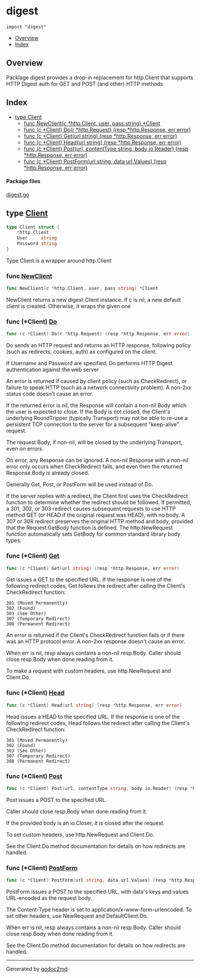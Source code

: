 

# digest
`import "digest"`

* [Overview](#pkg-overview)
* [Index](#pkg-index)

## <a name="pkg-overview">Overview</a>
Packlage digest provides a drop-in replacement for http.Client that supports HTTP Digest
auth for GET and POST (and other) HTTP methods




## <a name="pkg-index">Index</a>
* [type Client](#Client)
  * [func NewClient(c *http.Client, user, pass string) *Client](#NewClient)
  * [func (c *Client) Do(r *http.Request) (resp *http.Response, err error)](#Client.Do)
  * [func (c *Client) Get(url string) (resp *http.Response, err error)](#Client.Get)
  * [func (c *Client) Head(url string) (resp *http.Response, err error)](#Client.Head)
  * [func (c *Client) Post(url, contentType string, body io.Reader) (resp *http.Response, err error)](#Client.Post)
  * [func (c *Client) PostForm(url string, data url.Values) (resp *http.Response, err error)](#Client.PostForm)


#### <a name="pkg-files">Package files</a>
[digest.go](/src/digest/digest.go) 






## <a name="Client">type</a> [Client](/src/target/digest.go?s=337:407#L9)
``` go
type Client struct {
    *http.Client
    User     string
    Password string
}
```
Type Client is a wrapper around http.Client







### <a name="NewClient">func</a> [NewClient](/src/target/digest.go?s=543:600#L17)
``` go
func NewClient(c *http.Client, user, pass string) *Client
```
NewClient returns a new digest Client instance. If c is nil, a new default
client is created. Otherwise, it wraps the given one





### <a name="Client.Do">func</a> (\*Client) [Do](/src/target/digest.go?s=4958:5027#L144)
``` go
func (c *Client) Do(r *http.Request) (resp *http.Response, err error)
```
Do sends an HTTP request and returns an HTTP response, following
policy (such as redirects, cookies, auth) as configured on the
client.

If Username and Password are specified, Do performs HTTP Digest
authentication against the web server

An error is returned if caused by client policy (such as CheckRedirect), or
failure to speak HTTP (such as a network connectivity problem). A non-2xx
status code doesn't cause an error.

If the returned error is nil, the Response will contain a non-nil Body which
the user is expected to close. If the Body is not closed, the Client's
underlying RoundTripper (typically Transport) may not be able to re-use a
persistent TCP connection to the server for a subsequent "keep-alive"
request.

The request Body, if non-nil, will be closed by the underlying Transport,
even on errors.

On error, any Response can be ignored. A non-nil Response with a non-nil
error only occurs when CheckRedirect fails, and even then the returned
Response.Body is already closed.

Generally Get, Post, or PostForm will be used instead of Do.

If the server replies with a redirect, the Client first uses the
CheckRedirect function to determine whether the redirect should be followed.
If permitted, a 301, 302, or 303 redirect causes subsequent requests to use
HTTP method GET (or HEAD if the original request was HEAD), with no body.  A
307 or 308 redirect preserves the original HTTP method and body, provided
that the Request.GetBody function is defined.  The http.NewRequest function
automatically sets GetBody for common standard library body types.




### <a name="Client.Get">func</a> (\*Client) [Get](/src/target/digest.go?s=1383:1448#L44)
``` go
func (c *Client) Get(url string) (resp *http.Response, err error)
```
Get issues a GET to the specified URL. If the response is one of the
following redirect codes, Get follows the redirect after calling the
Client's CheckRedirect function:


	301 (Moved Permanently)
	302 (Found)
	303 (See Other)
	307 (Temporary Redirect)
	308 (Permanent Redirect)

An error is returned if the Client's CheckRedirect function fails
or if there was an HTTP protocol error. A non-2xx response doesn't
cause an error.

When err is nil, resp always contains a non-nil resp.Body.
Caller should close resp.Body when done reading from it.

To make a request with custom headers, use http.NewRequest and Client.Do.




### <a name="Client.Head">func</a> (\*Client) [Head](/src/target/digest.go?s=1877:1943#L64)
``` go
func (c *Client) Head(url string) (resp *http.Response, err error)
```
Head issues a HEAD to the specified URL. If the response is one of the
following redirect codes, Head follows the redirect after calling the
Client's CheckRedirect function:


	301 (Moved Permanently)
	302 (Found)
	303 (See Other)
	307 (Temporary Redirect)
	308 (Permanent Redirect)




### <a name="Client.Post">func</a> (\*Client) [Post](/src/target/digest.go?s=2395:2490#L86)
``` go
func (c *Client) Post(url, contentType string, body io.Reader) (resp *http.Response, err error)
```
Post issues a POST to the specified URL.

Caller should close resp.Body when done reading from it.

If the provided body is an io.Closer, it is closed after the
request.

To set custom headers, use http.NewRequest and Client.Do.

See the Client.Do method documentation for details on how redirects
are handled.




### <a name="Client.PostForm">func</a> (\*Client) [PostForm](/src/target/digest.go?s=3110:3197#L107)
``` go
func (c *Client) PostForm(url string, data url.Values) (resp *http.Response, err error)
```
PostForm issues a POST to the specified URL,
with data's keys and values URL-encoded as the request body.

The Content-Type header is set to application/x-www-form-urlencoded.
To set other headers, use NewRequest and DefaultClient.Do.

When err is nil, resp always contains a non-nil resp.Body.
Caller should close resp.Body when done reading from it.

See the Client.Do method documentation for details on how redirects
are handled.








- - -
Generated by [godoc2md](http://godoc.org/github.com/davecheney/godoc2md)
